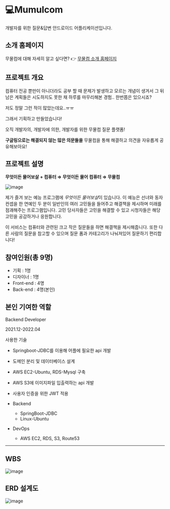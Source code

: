 # 💻Mumulcom

개발자를 위한 질문&답변 안드로이드 어플리케이션입니다.

## 소개 홈페이지
무물컴에 대해 자세히 알고 싶다면? 👉 [무물컴 소개 홈페이지](https://www.notion.so/90ef467fa7014db79c965c6b4d7c2d4a)

## 프로젝트 개요

컴퓨터 전공 뿐만이 아니더라도 공부 할 때 문제가 발생하고 모르는 개념이 생겨서 그 뒤 남은 계획들은 시도하지도 못한 채 하루를 마무리해본 경험.. 한번쯤은 있으시죠? 

저도 정말 그런 적이 많았는데요..ㅠㅠ 

그래서 기획하고 만들었습니다!

오직 개발자의, 개발자에 의한, 개발자를 위한 무물컴 질문 플랫폼!

 **구글링으로는 해결되지 않는 많은 의문들을**  무물컴을 통해 해결하고 의견을 자유롭게 공유해보아요!

## 프로젝트 설명

**무엇이든 물어보살 + 컴퓨터 ⇒ 무엇이든 물어 컴퓨터 ⇒ 무물컴**

![image](https://user-images.githubusercontent.com/89002687/215300349-718e75d7-1f4b-454a-8b7b-ae3f2a78909b.png)

제가 즐겨 보는 예능 프로그램에 *무엇이든 물어보살*이 있습니다. 이 예능은 선녀와 동자 컨셉을 한 연예인 두 분이 일반인의 여러 고민들을 들어주고 해결책을 제시하며 미래를 점괘해주는 프로그램입니다. 고민 당사자들은 고민을 해결할 수 있고 시청자들은 해당 고민을 공감하거나 응원합니다.

이 서비스는 컴퓨터와 관련된 크고 작은 질문들을 하면 해결책을 제시해줍니다. 또한 다른 사람의 질문을 참고할 수 있으며 질문 폼과 카테고리가 나눠져있어 질문하기 편리합니다!

## 참여인원(총 9명)

- 기획 : 1명
- 디자이너 : 1명
- Front-end : 4명
- Back-end : 4명(본인)

## 본인 기여한 역할

Backend Developer

2021.12-2022.04

사용한 기술

- Springboot-JDBC를 이용해  어플에 필요한 api 개발
- 도메인 분리 및 데이터베이스 설계
- AWS EC2-Ubuntu, RDS-Mysql 구축
- AWS S3에 이미지파일 입출력하는 api 개발
- 사용자 인증을 위한 JWT 적용

- Backend
    - SpringBoot-JDBC
    - Linux-Ubuntu
- DevOps
    - AWS EC2, RDS, S3, Route53

---

## WBS

![image](https://user-images.githubusercontent.com/89002687/215300360-15ba6d60-ec3f-482a-a5cf-130e410503f0.png)


## ERD 설계도
![image](https://user-images.githubusercontent.com/59432371/158396779-d0f1857e-673a-42ff-8c1b-94133aabb75e.png)
